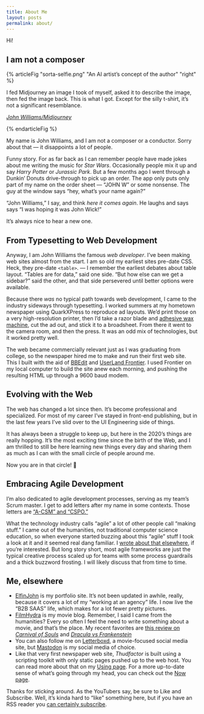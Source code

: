 ```yaml
---
title: About Me
layout: posts
permalink: about/
---
```


Hi!

## I am not a composer

{% articleFig "sorta-selfie.png" "An AI artist’s concept of the author" "right" %}

I fed Midjourney an image I took of myself, asked it to describe the image, then fed the image back. This is what I got. Except for the silly t-shirt, it’s not a significant resemblance.

<cite><a href="https://www.midjourney.com/app/jobs/66e89a3a-4de1-41f7-b9c6-cbbdbaaa09bf/">John Williams/Midjourney</a></cite>

{% endarticleFig %}


My name is John Williams, and I am not a composer or a conductor. Sorry about that — it disappoints a lot of people.

Funny story. For as far back as I can remember people have made jokes about me writing the music for _Star Wars_. Occasionally people mix it up and say _Harry Potter_ or _Jurassic Park_. But a few months ago I went through a Dunkin’ Donuts drive-through to pick up an order. The app only puts only part of my name on the order sheet — “JOHN W” or some nonsense. The guy at the window says “hey, what’s your name again?”

“John Williams,” I say, and think _here it comes again_. He laughs and says says “I was hoping it was John Wick!”

It’s always nice to hear a new one.

## From Typesetting to Web Development

Anyway, I am John Williams the famous _web developer_. I’ve been making web sites almost from the start. I am so old my earliest sites pre-date CSS. Heck, they pre-date `<table>`.  — I remember the earliest debates about table layout. “Tables are for data,” said one side. “But how else can we get a sidebar?” said the other, and that side persevered until better options were available.

Because there _was_ no typical path towards web development, I came to the industry sideways through typesetting. I worked summers at my hometown newspaper using QuarkXPress to reproduce ad layouts. We’d print those on a very high-resolution printer, then I’d take a razor blade and [adhesive wax machine](https://www.forgottenartsupplies.com/?what=artifacts&image_id=46&cat=53), cut the ad out, and stick it to a broadsheet. From there it went to the camera room, and then the press. It was an odd mix of technologies, but it worked pretty well.

The web became commercially relevant just as I was graduating from college, so the newspaper hired me to make and run their first web site. This I built with the aid of [BBEdit](https://www.barebones.com/products/bbedit/) and [UserLand Frontier](https://en.wikipedia.org/wiki/UserLand_Software). I used Frontier on my local computer to build the site anew each morning, and pushing the resulting HTML up through a 9600 baud modem.

## Evolving with the Web

The web has changed a lot since then. It’s become professional and specialized. For most of my career I’ve stayed in front-end publishing, but in the last few years I’ve slid over to the UI Engineering side of things.

It has always been a struggle to keep up, but here in the 2020’s things are really hopping. It’s the most exciting time since the birth of the Web, and I am thrilled to still be here learning new things every day and sharing them as much as I can with the small circle of people around me.

Now you are in that circle! 🎉

## Embracing Agile Development

I’m also dedicated to agile development processes, serving as my team’s Scrum master. I get to add letters after my name in some contexts. Those letters are [“A-CSM” and “CSPO.”](https://www.scrumalliance.org/community/profile/jwilliams194)

What the technology industry calls “agile” a lot of other people call “making stuff.” I came out of the humanities, not traditional computer science education, so when everyone started buzzing about this “agile” stuff I took a look at it and it seemed real dang familiar. I [wrote about that elsewhere](https://www.elfinjohn.com/2019/05/what-studying-the-humanities-taught-me-about-software-development/), if you’re interested. But long story short, most agile frameworks are just the typical creative process scaled up for teams with some process guardrails and a thick buzzword frosting. I will likely discuss that from time to time.

## Me, elsewhere

* [ElfinJohn](https://elfinjohn.com) is my portfolio site. It’s not been updated in awhile, really, because it covers a lot of my “working at an agency” life. I now live the “B2B SAAS” life, which makes for a lot fewer pretty pictures.
* [FilmHydra](https://www.filmhydra.com) is my movie blog. Remember, I said I came from the humanities? Every so often I feel the need to write something about a movie, and that’s the place. My recent favorites are [this review on _Carnival of Souls_](https://www.filmhydra.com/movies/1960/carnival-of-souls/) and [_Dracula vs Frankenstein_](https://www.filmhydra.com/movies/1970/dracula-vs-frankenstein/)
* You can also follow me on [Letterboxd](https://letterboxd.com/thudfactor/), a movie-focused social media site, but [Mastodon](https://horrorhub.club/@thudfactor) is my social media of choice.
* Like that very first newspaper web site, _Thudfactor_ is built using a scripting toolkit with only static pages pushed up to the web host. You can read more about that on my [Using page](/using). For a more up-to-date sense of what’s going through my head, you can check out the [Now page](/now).

Thanks for sticking around. As the YouTubers say, be sure to Like and Subscribe. Well, it’s kinda hard to “like” something here, but if you have an RSS reader you [can certainly subscribe](/feed.xml).
